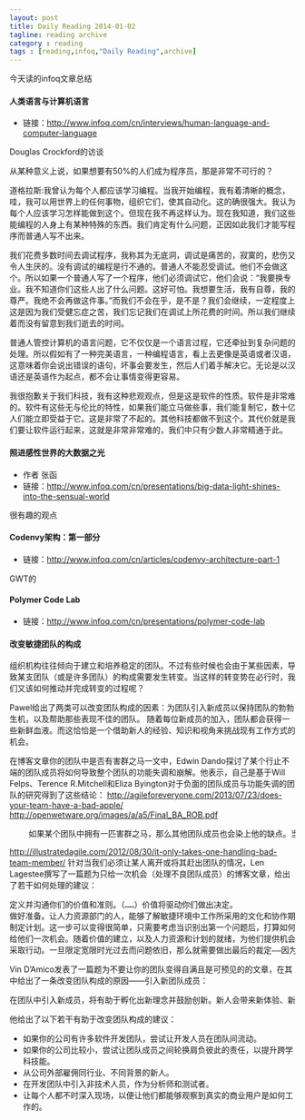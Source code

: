```yaml
---
layout: post
title: Daily Reading 2014-01-02
tagline: reading archive
category : reading
tags : [reading,infoq,"Daily Reading",archive]
---
```


今天读的infoq文章总结

#### 人类语言与计算机语言

* 链接：http://www.infoq.com/cn/interviews/human-language-and-computer-language

Douglas Crockford的访谈

从某种意义上说，如果想要有50%的人们成为程序员，那是非常不可行的？

道格拉斯:我曾认为每个人都应该学习编程。当我开始编程，我有着清晰的概念，哇，我可以用世界上的任何事物，组织它们，使其自动化。这的确很强大。我认为每个人应该学习怎样能做到这个。但现在我不再这样认为。现在我知道，我们这些能编程的人身上有某种特殊的东西。我们肯定有什么问题，正因如此我们才能写程序而普通人写不出来。 

我们花费多数时间去调试程序，我称其为无底洞，调试是痛苦的，寂寞的，悲伤又令人生厌的。没有调试的编程是行不通的。普通人不能忍受调试。他们不会做这个。所以如果一个普通人写了一个程序，他们必须调试它，他们会说：“我要换专业。我不知道你们这些人出了什么问题。这好可怕。我想要生活，我有自尊，我的尊严。我绝不会再做这件事。”而我们不会在乎，是不是？我们会继续，一定程度上这是因为我们受健忘症之苦，我们忘记我们在调试上所花费的时间。所以我们继续着而没有留意到我们逝去的时间。 

普通人管控计算机的语言问题，它不仅仅是一个语言过程，它还牵扯到复杂问题的处理。所以假如有了一种完美语言，一种编程语言，看上去更像是英语或者汉语，这意味着你会说出错误的语句，坏事会要发生，然后人们着手解决它。无论是以汉语还是英语作为起点，都不会让事情变得更容易。 

我很抱歉关于我们科技，我有这种悲观观点，但是这是软件的性质。软件是非常难的。软件有这些无与伦比的特性，如果我们能立马做些事，我们能复制它，数十亿人们能立即受益于它。这是非常了不起的。其他科技都做不到这个。其代价就是我们要让软件运行起来，这就是非常非常难的，我们中只有少数人非常精通于此。

#### 照进感性世界的大数据之光

* 作者 张函
* 链接：http://www.infoq.com/cn/presentations/big-data-light-shines-into-the-sensual-world

很有趣的观点

#### Codenvy架构：第一部分

* 链接：http://www.infoq.com/cn/articles/codenvy-architecture-part-1

GWT的

#### Polymer Code Lab

* 链接：http://www.infoq.com/cn/presentations/polymer-code-lab

#### 改变敏捷团队的构成

组织机构往往倾向于建立和培养稳定的团队。不过有些时候也会由于某些因素，导致某支团队（或是许多团队）的构成需要发生转变。当这样的转变势在必行时，我们又该如何推动并完成转变的过程呢？

Pawel给出了两类可以改变团队构成的因素：为团队引入新成员以保持团队的勃勃生机，以及帮助那些表现不佳的团队。
随着每位新成员的加入，团队都会获得一些新鲜血液。而这恰恰是一个借助新人的经验、知识和视角来挑战现有工作方式的机会。

在博客文章你的团队中是否有害群之马一文中，Edwin Dando探讨了某个行止不端的团队成员将如何导致整个团队的功能失调和崩解。他表示，自己是基于Will Felps、Terence R.Mitchell和Eliza Byington对于负面的团队成员与功能失调的团队的研究得到了这些结论：
http://agileforeveryone.com/2013/07/23/does-your-team-have-a-bad-apple/
http://openwetware.org/images/a/a5/Final_BA_ROB.pdf

<pre>
	如果某个团队中拥有一匹害群之马，那么其他团队成员也会染上他的缺点。当某个团队成员表现出【抑郁的悲观主义者、混蛋或懒鬼】这三种性格之一时，他的队友也会具有相似地行为。当这个坏家伙是个混蛋的时候，其他团队成员也会表现得像个混蛋。当他是个懒鬼的时候，其他人也同样会开始偷懒。更糟糕的是，团队成员并不仅仅是这样对待他一个人，他们还会这样对待其他所有成员。换句话说，某个人的不良行为拥有一种散射传播效果，会影响整支团队的行为方式。
</pre>

http://illustratedagile.com/2012/08/30/it-only-takes-one-handling-bad-team-member/
针对当我们必须让某人离开或将其赶出团队的情况，Len Lagestee撰写了一篇题为只给一次机会（处理不良团队成员）的博客文章，给出了若干如何处理的建议：

<pre>
定义并沟通你们的价值和准则。（……）价值将驱动你们做出决定。
做好准备。让人力资源部门的人，能够了解敏捷环境中工作所采用的文化和协作期望。
制定计划。这一步可以变得很简单，只需要考虑当识别出第一个问题后，打算如何训练某个人。（……）
给他们一次机会。随着价值的建立，以及人力资源和计划的就绪，为他们提供机会进行改变。限定为他们提供的宽限时间，但是要提供给他们每一个改进的机会。
采取行动。一旦限定宽限时光过去而问题依旧，那么就需要做出最后的裁定——因为你的团队正在观察你将如何处理这一状况。
</pre>

Vin D’Amico发表了一篇题为不要让你的团队变得自满且是可预见的的文章，在其中给出了一条改变团队构成的原因——引入新团队成员：

<pre>
在团队中引入新成员，将有助于孵化出新理念并鼓励创新。新人会带来新体验、新视角和新能量。新人不会受到已经建立起的条条框框和历史决策的约束。他们能够随心所欲地就任何事情发问或对任何事说不。
</pre>

他给出了以下若干有助于改变团队构成的建议：
* 如果你的公司有许多软件开发团队，尝试让开发人员在团队间流动。
* 如果你的公司比较小，尝试让团队成员之间轮换肩负彼此的责任，以提升跨学科技能。
* 从公司外部雇佣同行业、不同背景的新人。
* 在开发团队中引入非技术人员，作为分析师和测试者。
* 让每个人都不时深入现场，以便让他们都能够观察到真实的商业用户是如何工作的。






